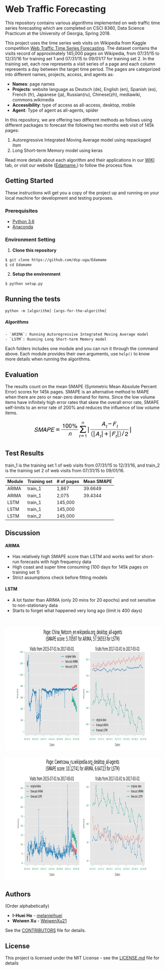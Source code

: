 # Web Traffic Forecasting

This repository contains various algorithms implemented on web traffic time series forecasting which are completed on CSCI 8360, Data Science Practicum at the University of Georgia, Spring 2018.

This project uses the time series web visits on Wikipedia from Kaggle competition [Web Traffic Time Series Forecasting](https://www.kaggle.com/c/web-traffic-time-series-forecasting). The dataset contains the visits record of approximately 145,000 pages on Wikipedia, from 07/31/15 to 12/31/16 for training set 1 and 07/31/15 to 09/01/17 for training set 2.
In the training set, each row represents a visit series of a page and each column represents a day between the target time period. The pages are categorized into different names, projects, access, and agents as:

- **Names**: page names
- **Projects**: website language as Deutsch (de), English (en), Spanish (es), French (fr), Japanese (ja), Russian(ru), Chinese(zh),	mediawiki, commons.wikimedia
- **Accessibility**: type of access as all-access, desktop, mobile
- **Agent**: Type of agent as all-agents, spider

In this repository, we are offering two different methods as follows using different packages to forecast the following two months web visit of 145k pages:

1. Autoregressive Integrated Moving Average model using repackaged itsm
2. Long Short-term Memory model using keras

Read more details about each algorithm and their applications in our [WIKI](https://github.com/dsp-uga/Edamame/wiki) tab, or visit our website ([Edamame.](https://dsp-uga.github.io/Edamame/)) to follow the process flow.


## Getting Started

These instructions will get you a copy of the project up and running on your local machine for development and testing purposes.

### Prerequisites

- [Python 3.6](https://www.python.org/downloads/release/python-360/)
- [Anaconda](https://www.anaconda.com/)

### Environment Setting

  1. **Clone this repository**
  ```
  $ git clone https://github.com/dsp-uga/Edamame
  $ cd Edamame
  ```

  2. **Setup the environment**
  ```
  $ python setup.py
  ```

## Running the tests

```
python -m [algorithm] [args-for-the-algorithm]
```

##### Algorithms

    - `ARIMA`: Running Autoregressive Integrated Moving Average model
    - `LSTM`: Running Long Short-term Memory model

Each folders includes one module and you can run it through the command above. Each module provides their own arguments, use `help()` to know more details when running the algorithms.


## Evaluation

The results count on the mean SMAPE (Symmetric Mean Absolute Percent Error) scores for 145k pages.
SMAPE is an alternative method to MAPE when there are zero or near-zero demand for items. Since the low volume items have infinitely high error rates that skew the overall error rate, SMAPE self-limits to an error rate of 200% and reduces the influence of low volume items.

<p align="center">
<img src="docs/images/intro/smape.png" width="320"/>
</p>

## Test Results

train_1 is the training set 1 of web visits from 07/31/15 to 12/31/16, and train_2 is the training set 2 of web visits from 07/31/15 to 09/01/16.

| Module    | Training set | # of pages | Mean SMAPE |
|-----------|--------------|------------|------------|
|ARIMA      | train_1      | 1,867      | 39.6649    |
|ARIMA      | train_1      | 2,075      | 39.4344    |
|LSTM       | train_1      | 145,000    |  |
|LSTM       | train_1      | 145,000    |  |
|LSTM       | train_2      | 145,000    |  |

## Discussion

#### ARIMA

- Has relatively high SMAPE score than LSTM and works well for short-run forecasts with high frequency data
- High coast and super time consuming (100 days for 145k pages on training set 1)
- Strict assumptions check before fitting models

#### LSTM

- A lot faster than ARIMA (only 20 mins for 20 epochs) and not sensitive to non-stationary data
- Starts to forget what happened very long ago (limit is 400 days)

<br>
<p align="center">
<img src="docs/images/comparisons/arima_best.png" height="400"/><br><br>
<img src="docs/images/comparisons/lstm_3best.png" height="400"/>
</p>


## Authors
(Order alphabetically)

- **I-Huei Ho** - [melanieihuei](https://github.com/melanieihuei)
- **Weiwen Xu** - [WeiwenXu21](https://github.com/WeiwenXu21)

See the [CONTRIBUTORS](CONTRIBUTORS.md) file for details.

## License

This project is licensed under the MIT License - see the [LICENSE.md](LICENSE.md) file for details
